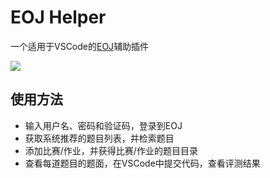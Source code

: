 # EOJ Helper
一个适用于VSCode的[EOJ](https://acm.ecnu.edu.cn/)辅助插件

![](https://mizunashi.me/image-hosting/projects/eoj-helper/demo.png)

## 使用方法
+ 输入用户名、密码和验证码，登录到EOJ
+ 获取系统推荐的题目列表，并检索题目
+ 添加比赛/作业，并获得比赛/作业的题目目录
+ 查看每道题目的题面，在VSCode中提交代码，查看评测结果
